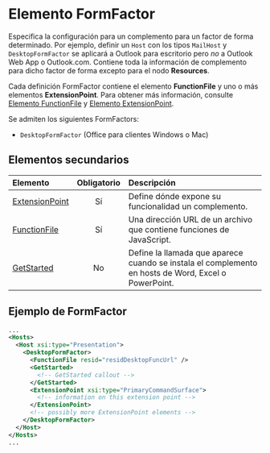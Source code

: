 # Elemento FormFactor

Especifica la configuración para un complemento para un factor de forma determinado. Por ejemplo, definir un `Host` con los tipos `MailHost` y `DesktopFormFactor` se aplicará a Outlook para escritorio pero _no_ a Outlook Web App o Outlook.com. Contiene toda la información de complemento para dicho factor de forma excepto para el nodo **Resources**.

Cada definición FormFactor contiene el elemento **FunctionFile** y uno o más elementos **ExtensionPoint**. Para obtener más información, consulte [Elemento FunctionFile](./functionfile.md) y [Elemento ExtensionPoint](./extensionpoint.md). 

Se admiten los siguientes FormFactors:

- `DesktopFormFactor` (Office para clientes Windows o Mac)

## Elementos secundarios

| Elemento                               | Obligatorio | Descripción  |
|:--------------------------------------|:--------:|:-------------|
| [ExtensionPoint](./extensionpoint.md) | Sí      | Define dónde expone su funcionalidad un complemento. |
| [FunctionFile](./functionfile.md)     | Sí      | Una dirección URL de un archivo que contiene funciones de JavaScript.|
| [GetStarted](./getstarted.md)         | No       | Define la llamada que aparece cuando se instala el complemento en hosts de Word, Excel o PowerPoint. |

## Ejemplo de FormFactor

```xml
...
<Hosts>
  <Host xsi:type="Presentation">
    <DesktopFormFactor>
      <FunctionFile resid="residDesktopFuncUrl" />
      <GetStarted>
        <!-- GetStarted callout -->
      </GetStarted>
      <ExtensionPoint xsi:type="PrimaryCommandSurface">
        <!-- information on this extension point -->
      </ExtensionPoint> 
      <!-- possibly more ExtensionPoint elements -->
    </DesktopFormFactor>
  </Host>
</Hosts>
...
```
